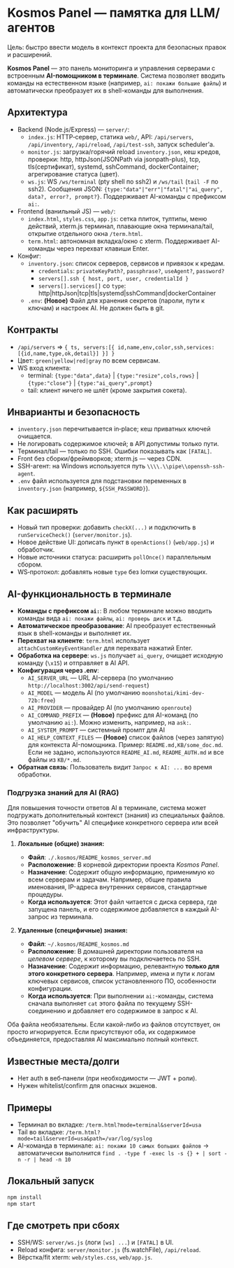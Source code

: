 # Kosmos Panel — памятка для LLM/агентов

Цель: быстро ввести модель в контекст проекта для безопасных правок и расширений.

**Kosmos Panel** — это панель мониторинга и управления серверами с встроенным **AI-помощником в терминале**. Система позволяет вводить команды на естественном языке (например, `ai: покажи большие файлы`) и автоматически преобразует их в shell-команды для выполнения.

## Архитектура
- Backend (Node.js/Express) — `server/`:
  - `index.js`: HTTP‑сервер, статика `web/`, API: `/api/servers`, `/api/inventory`, `/api/reload`, `/api/test-ssh`, запуск scheduler’а.
  - `monitor.js`: загрузка/горячий reload `inventory.json`, кеш кредов, проверки: http, httpJson(JSONPath via jsonpath-plus), tcp, tls(сертификат), systemd, sshCommand, dockerContainer; агрегирование статуса (цвет).
  - `ws.js`: WS `/ws/terminal` (pty shell по ssh2) и `/ws/tail` (`tail -F` по ssh2). Сообщения JSON: `{type:"data"|"err"|"fatal"|"ai_query", data?, error?, prompt?}`. Поддерживает AI-команды с префиксом `ai:`.
- Frontend (ванильный JS) — `web/`:
  - `index.html`, `styles.css`, `app.js`: сетка плиток, тултипы, меню действий, xterm.js терминал, плавающие окна терминала/tail, открытие отдельного окна `/term.html`.
  - `term.html`: автономная вкладка/окно с xterm. Поддерживает AI-команды через перехват клавиши Enter.
- Конфиг:
  - `inventory.json`: список серверов, сервисов и привязок к кредам.
    - `credentials`: `privateKeyPath?`, `passphrase?`, `useAgent?`, `password?`
    - `servers[].ssh { host, port, user, credentialId }`
    - `servers[].services[]` со `type`: http|httpJson|tcp|tls|systemd|sshCommand|dockerContainer
  - `.env`: **(Новое)** Файл для хранения секретов (пароли, пути к ключам) и настроек AI. Не должен быть в git.

## Контракты
- `/api/servers` ⇒ `{ ts, servers:[{ id,name,env,color,ssh,services:[{id,name,type,ok,detail}] }] }`
- Цвет: `green|yellow|red|gray` по всем сервисам.
- WS вход клиента:
  - terminal: `{type:"data",data}` | `{type:"resize",cols,rows}` | `{type:"close"}` | `{type:"ai_query",prompt}`
  - tail: клиент ничего не шлёт (кроме закрытия сокета).

## Инварианты и безопасность
- `inventory.json` перечитывается in‑place; кеш приватных ключей очищается.
- Не логировать содержимое ключей; в API допустимы только пути.
- Терминал/tail — только по SSH. Ошибки показывать как `[FATAL]`.
- Front без сборки/фреймворков; xterm.js — через CDN.
- SSH-агент: на Windows используется путь `\\\\.\\pipe\\openssh-ssh-agent`.
- `.env` файл используется для подстановки переменных в `inventory.json` (например, `${SSH_PASSWORD}`).

## Как расширять
- Новый тип проверки: добавить `checkX(...)` и подключить в `runServiceCheck()` (`server/monitor.js`).
- Новое действие UI: дописать пункт в `openActions()` (`web/app.js`) и обработчик.
- Новые источники статуса: расширить `pollOnce()` параллельным сбором.
- WS‑протокол: добавлять новые `type` без lomки существующих.

## AI-функциональность в терминале
- **Команды с префиксом `ai:`**: В любом терминале можно вводить команды вида `ai: покажи файлы`, `ai: проверь диск` и т.д.
- **Автоматическое преобразование**: AI преобразует естественный язык в shell-команды и выполняет их.
- **Перехват на клиенте**: `term.html` использует `attachCustomKeyEventHandler` для перехвата нажатий Enter.
- **Обработка на сервере**: `ws.js` получает `ai_query`, очищает исходную команду (`\x15`) и отправляет в AI API.
- **Конфигурация через .env**:
  - `AI_SERVER_URL` — URL AI-сервера (по умолчанию `http://localhost:3002/api/send-request`)
  - `AI_MODEL` — модель AI (по умолчанию `moonshotai/kimi-dev-72b:free`)
  - `AI_PROVIDER` — провайдер AI (по умолчанию `openroute`)
  - `AI_COMMAND_PREFIX` — **(Новое)** префикс для AI-команд (по умолчанию `ai:`). Можно изменить, например, на `ask:`.
  - `AI_SYSTEM_PROMPT` — системный промпт для AI
  - `AI_HELP_CONTEXT_FILES` — **(Новое)** список файлов (через запятую) для контекста AI-помощника. Пример: `README.md,KB/some_doc.md`. Если не задано, используются `README_AI.md`, `README_AUTH.md` и все файлы из `KB/*.md`.
- **Обратная связь**: Пользователь видит `Запрос к AI: ...` во время обработки.

### Подгрузка знаний для AI (RAG)
Для повышения точности ответов AI в терминале, система может подгружать дополнительный контекст (знания) из специальных файлов. Это позволяет "обучить" AI специфике конкретного сервера или всей инфраструктуры.

1.  **Локальные (общие) знания:**
    -   **Файл**: `./.kosmos/README_kosmos_server.md`
    -   **Расположение**: В корневой директории проекта *Kosmos Panel*.
    -   **Назначение**: Содержит общую информацию, применимую ко всем серверам и задачам. Например, общие правила именования, IP-адреса внутренних сервисов, стандартные процедуры.
    -   **Когда используется**: Этот файл читается с диска сервера, где запущена панель, и его содержимое добавляется в каждый AI-запрос из терминала.

2.  **Удаленные (специфичные) знания:**
    -   **Файл**: `~/.kosmos/README_kosmos.md`
    -   **Расположение**: В домашней директории пользователя на *целевом сервере*, к которому вы подключаетесь по SSH.
    -   **Назначение**: Содержит информацию, релевантную **только для этого конкретного сервера**. Например, имена и пути к логам ключевых сервисов, список установленного ПО, особенности конфигурации.
    -   **Когда используется**: При выполнении `ai:`-команды, система сначала выполняет `cat` этого файла по текущему SSH-соединению и добавляет его содержимое в запрос к AI.

Оба файла необязательны. Если какой-либо из файлов отсутствует, он просто игнорируется. Если присутствуют оба, их содержимое объединяется, предоставляя AI максимально полный контекст.

## Известные места/долги
- Нет auth в веб‑панели (при необходимости — JWT + роли).
- Нужен whitelist/confirm для опасных экшенов.

## Примеры
- Терминал во вкладке: `/term.html?mode=terminal&serverId=usa`
- Tail во вкладке: `/term.html?mode=tail&serverId=usa&path=/var/log/syslog`
- AI-команда в терминале: `ai: покажи 10 самых больших файлов` → автоматически выполнится `find . -type f -exec ls -s {} + | sort -n -r | head -n 10`

## Локальный запуск
```bash
npm install
npm start
```

## Где смотреть при сбоях
- SSH/WS: `server/ws.js` (логи `[ws] ...`) и `[FATAL]` в UI.
- Reload конфига: `server/monitor.js` (fs.watchFile), `/api/reload`.
- Вёрстка/fit xterm: `web/styles.css`, `web/app.js`.